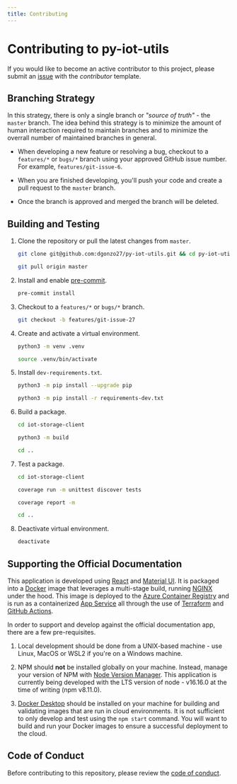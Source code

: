 ```yaml
---
title: Contributing
---
```


# Contributing to py-iot-utils

If you would like to become an active contributor to this project, please submit an [issue](https://github.com/dgonzo27/py-iot-utils/issues) with the _contributor_ template.

## Branching Strategy

In this strategy, there is only a single branch or _"source of truth"_ - the `master` branch. The idea behind this strategy is to minimize the amount of human interaction required to maintain branches and to minimize the overrall number of maintained branches in general.

- When developing a new feature or resolving a bug, checkout to a `features/*` or `bugs/*` branch using your approved GitHub issue number. For example, `features/git-issue-6`.

- When you are finished developing, you'll push your code and create a pull request to the `master` branch.

- Once the branch is approved and merged the branch will be deleted.

## Building and Testing

1. Clone the repository or pull the latest changes from `master`.

   ```sh
   git clone git@github.com:dgonzo27/py-iot-utils.git && cd py-iot-utils

   git pull origin master
   ```

2. Install and enable [pre-commit](https://pre-commit.com).

   ```sh
   pre-commit install
   ```

3. Checkout to a `features/*` or `bugs/*` branch.

   ```sh
   git checkout -b features/git-issue-27
   ```

4. Create and activate a virtual environment.

   ```sh
   python3 -m venv .venv

   source .venv/bin/activate
   ```

5. Install `dev-requirements.txt`.

   ```sh
   python3 -m pip install --upgrade pip

   python3 -m pip install -r requirements-dev.txt
   ```

6. Build a package.

   ```sh
   cd iot-storage-client

   python3 -m build

   cd ..
   ```

7. Test a package.

   ```sh
   cd iot-storage-client

   coverage run -m unittest discover tests

   coverage report -m

   cd ..
   ```

8. Deactivate virtual environment.

   ```sh
   deactivate
   ```

## Supporting the Official Documentation

This application is developed using [React](https://reactjs.org) and [Material UI](https://mui.com/material-ui/). It is packaged into a [Docker](https://www.docker.com) image that leverages a multi-stage build, running [NGINX](https://nginx.org) under the hood. This image is deployed to the [Azure Container Registry](https://docs.microsoft.com/en-us/azure/container-registry/) and is run as a containerized [App Service](https://docs.microsoft.com/en-us/azure/app-service/overview) all through the use of [Terraform](https://www.terraform.io) and [GitHub Actions](https://github.com/features/actions).

In order to support and develop against the official documentation app, there are a few pre-requisites.

1. Local development should be done from a UNIX-based machine - use Linux, MacOS or WSL2 if you're on a Windows machine.

2. NPM should **not** be installed globally on your machine. Instead, manage your version of NPM with [Node Version Manager](https://github.com/nvm-sh/nvm). This application is currently being developed with the LTS version of node - v16.16.0 at the time of writing (npm v8.11.0).

3. [Docker Desktop](https://www.docker.com/products/docker-desktop/) should be installed on your machine for building and validating images that are run in cloud environments. It is not sufficient to only develop and test using the `npm start` command. You will want to build and run your Docker images to ensure a successful deployment to the cloud.

## Code of Conduct

Before contributing to this repository, please review the [code of conduct](/codeOfConduct).
